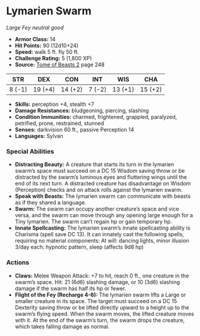 # Lymarien Swarm

*Large* *Fey* *neutral good*

- **Armor Class:** 14
- **Hit Points:** 90 (12d10+24)
- **Speed:** walk 5 ft. fly 50 ft.
- **Challenge Rating:** 5 (1,800 XP)
- **Source:** [Tome of Beasts 2](https://koboldpress.com/kpstore/product/tome-of-beasts-2-for-5th-edition) page 248

| STR | DEX | CON | INT | WIS | CHA |
| --- | --- | --- | --- | --- | --- |
| 8 (-1) | 19 (+4) | 14 (+2) | 7 (-2) | 13 (+1) | 15 (+2) |

- **Skills:** perception +4, stealth +7
- **Damage Resistances:** bludgeoning, piercing, slashing
- **Condition Immunities:** charmed, frightened, grappled, paralyzed, petrified, prone, restrained, stunned
- **Senses:** darkvision 60 ft., passive Perception 14
- **Languages:** Sylvan

### Special Abilities

- **Distracting Beauty:** A creature that starts its turn in the lymarien swarm’s space must succeed on a DC 15 Wisdom saving throw or be distracted by the swarm’s luminous eyes and fluttering wings until the end of its next turn. A distracted creature has disadvantage on Wisdom (Perception) checks and on attack rolls against the lymarien swarm.
- **Speak with Beasts:** The lymarien swarm can communicate with beasts as if they shared a language.
- **Swarm:** The swarm can occupy another creature’s space and vice versa, and the swarm can move through any opening large enough for a Tiny lymarien. The swarm can’t regain hp or gain temporary hp.
- **Innate Spellcasting:** The lymarien swarm’s innate spellcasting ability is Charisma (spell save DC 13). It can innately cast the following spells, requiring no material components:
At will: dancing lights, minor illusion
3/day each: hypnotic pattern, sleep (affects 9d8 hp)

### Actions

- **Claws:** Melee Weapon Attack: +7 to hit, reach 0 ft., one creature in the swarm’s space. Hit: 21 (6d6) slashing damage, or 10 (3d6) slashing damage if the swarm has half its hp or fewer.
- **Flight of the Fey (Recharge 4-6):** The lymarien swarm lifts a Large or smaller creature in its space. The target must succeed on a DC 15 Dexterity saving throw or be lifted directly upward to a height up to the swarm’s flying speed. When the swarm moves, the lifted creature moves with it. At the end of the swarm’s turn, the swarm drops the creature, which takes falling damage as normal.


